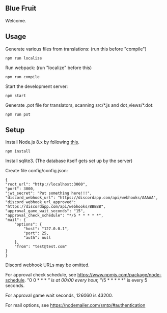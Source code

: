 Blue Fruit
---

Welcome.

Usage
---
Generate various files from translations: (run this before "compile")
```
npm run localize
```

Run webpack: (run "localize" before this)
```
npm run compile
```

Start the development server:
```
npm start
```

Generate .pot file for translators, scanning src/\*.js and dot_views/\*.dot:
```
npm run pot
```

Setup
---

Install Node.js 8.x by following [this](https://nodejs.org/en/download/package-manager/).

```
npm install
```

Install sqlite3. (The database itself gets set up by the server)

Create file config/config.json:

```
{
"root_url": "http://localhost:3000",
"port": 3000,
"jwt_secret": "Put something here!!!",
"discord_webhook_url": "https://discordapp.com/api/webhooks/AAAAA",
"discord_webhook_url_approved": "https://discordapp.com/api/webhooks/BBBBB",
"approval_game_wait_seconds": "15",
"approval_check_schedule": "*/5 * * * * *",
"mail": {
    "options": {
        "host": "127.0.0.1",
        "port": 25,
        "auth": null
    },
    "from": "test@test.com"
}
}
```

Discord webhook URLs may be omitted.

For approval check schedule, see https://www.npmjs.com/package/node-schedule. "0 0 * * * *" is at 00:00 every hour, "*/5 * * * * *" is every 5 seconds.

For approval game wait seconds, 12*60*60 is 43200.

For mail options, see https://nodemailer.com/smtp/#authentication

